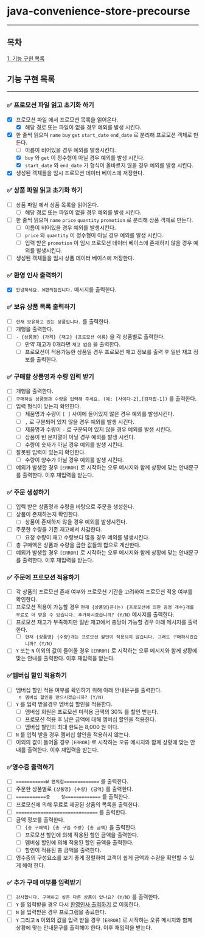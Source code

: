 # java-convenience-store-precourse

---

## 목차

[1. 기능 구현 목록](#기능-구현-목록)

## 기능 구현 목록

--- 

### ✅ 프로모션 파일 읽고 초기화 하기

- [x] 프로모션 파일 에서 프로모션 목록을 읽어온다.
    - [x] 해당 경로 또는 파일이 없을 경우 예외를 발생 시킨다.
- [x] 한 줄씩 읽으며 `name` `buy` `get` `start_date` `end_date` 로 분리해 프로모션 객체로 만든다.
    - [ ] 이름이 비어있을 경우 예외를 발생시킨다.
    - [x] `buy` 와 `get` 이 정수형이 아닐 경우 예외를 발생 시킨다.
    - [x] `start_date` 와 `end_date` 가 형식이 올바르지 않을 경우 예외를 발생 시킨다.
- [x] 생성된 객체들을 임시 프로모션 데이터 베이스에 저장한다.

### ✅ 상품 파일 읽고 초기화 하기

- [ ] 상품 파일 에서 상품 목록을 읽어온다.
    - [ ] 해당 경로 또는 파일이 없을 경우 예외를 발생 시킨다.
- [ ] 한 줄씩 읽으며 `name` `price` `quantity` `promotion` 로 분리해 상품 객체로 만든다.
    - [ ] 이름이 비어있을 경우 예외를 발생시킨다.
    - [ ] `price` 와 `quantity` 이 정수형이 아닐 경우 예외를 발생 시킨다.
    - [ ] 입력 받은 `promotion` 이 임시 프로모션 데이터 베이스에 존재하지 않을 경우 예외를 발생시킨다.
- [ ] 생성된 객체들을 임시 상품 데이터 베이스에 저장한다.

### ✅ 환영 인사 출력하기

- [x]  `안녕하세요. W편의점입니다.` 메시지를 출력한다.

### ✅ 보유 상품 목록 출력하기

- [ ] `현재 보유하고 있는 상품입니다.` 를 출력한다.
- [ ] 개행을 출력한다.
- [ ] `- {상품명} {가격} {재고} {프로모션 이름}` 을 각 상품별로 출력한다.
    - [ ] 만약 재고가 0개라면 `재고 없음` 을 출력한다.
    - [ ] 프로모션이 적용가능한 상품일 경우 프로모션 재고 정보를 출력 후 일반 재고 정보를 출력한다.

### ✅ 구매할 상품명과 수량 입력 받기

- [ ] 개행을 출력한다.
- [ ] `구매하실 상품명과 수량을 입력해 주세요. (예: [사이다-2],[감자칩-1])` 를 출력한다.
- [ ] 입력 형식이 맞는지 확인한다.
    - [ ] 제품명과 수량이 `[ ]` 사이에 들어있지 않은 경우 예외를 발생시킨다.
    - [ ] `,` 로 구분되어 있지 않을 경우 예외를 발생 시킨다.
    - [ ] 제품명과 수량이 `-` 로 구분되어 있지 않을 경우 예외를 발생 시킨다.
    - [ ] 상품이 빈 문자열이 아닐 경우 예외를 발생 시킨다.
    - [ ] 수량이 숫자가 아닐 경우 예외를 발생 시킨다.
- [ ] 잘못된 입력이 있는지 확인한다.
    - [ ] 수량이 양수가 아닐 경우 예외를 발생 시킨다.
- [ ] 예외가 발생할 경우 `[ERROR]` 로 시작하는 오류 메시지와 함께 상황에 맞는 안내문구를 출력한다. 이후 재입력을 받는다.

### ✅ 주문 생성하기

- [ ] 입력 받은 상품명과 수량을 바탕으로 주문을 생성한다.
- [ ] 상품이 존재하는지 확인한다.
    - [ ] 상품이 존재하지 않을 경우 예외를 발생시킨다.
- [ ] 주문한 수량을 기존 재고에서 차감한다.
    - [ ] 요청 수량이 재고 수량보다 많을 경우 예외를 발생시킨다.
- [ ] 총 구매액은 상품과 수량을 곱한 값들의 합으로 계산한다.
- [ ] 예외가 발생할 경우 `[ERROR]` 로 시작하는 오류 메시지와 함께 상황에 맞는 안내문구를 출력한다. 이후 재입력을 받는다.

### ✅ 주문에 프로모션 적용하기

- [ ] 각 상품의 프로모션 존재 여부와 프로모션 기간을 고려하여 프로모션 적용 여부를 확인한다.
- [ ] 프로모션 적용이 가능할 경우 `현재 {상품명}은(는) {프로모션에 의한 증정 개수}개를 무료로 더 받을 수 있습니다. 추가하시겠습니까? (Y/N)` 메시지를 출력한다.
- [ ] 프로모션 재고가 부족하지만 일반 재고에서 충당이 가능할 경우 아래 메시지를 출력한다.
    - [ ] `현재 {상품명} {수량}개는 프로모션 할인이 적용되지 않습니다. 그래도 구매하시겠습니까? (Y/N)`
- [ ] `Y` 또는 `N` 이외의 값이 들어올 경우 `[ERROR]` 로 시작하는 오류 메시지와 함께 상황에 맞는 안내를 출력한다. 이후 재입력을 받는다.

### ✅멤버십 할인 적용하기

- [ ] 멤버십 할인 적용 여부를 확인하기 위해 아래 안내문구를 출력한다.
    - `멤버십 할인을 받으시겠습니까? (Y/N)`
- [ ] `Y` 를 입력 받을경우 멤버십 할인을 적용한다.
    - [ ] 멤버십 회원은 프로모션 미적용 금액의 30% 를 할인 받는다.
    - [ ] 프로모션 적용 후 남은 금액에 대해 멤버십 할인을 적용한다.
    - [ ] 멤버십 할인의 최대 한도는 8,000 원 이다.
- [ ] `N` 를 입력 받을 경우 멤버십 할인을 적용하지 않는다.
- [ ] 이외의 값이 들어올 경우 `[ERROR]` 로 시작하는 오류 메시지와 함께 상황에 맞는 안내를 출력한다. 이후 재입력을 받는다.

### ✅영수증 출력하기

- [ ] `===========W 편의점=============` 를 출력한다.
- [ ] 주문한 상품별로 `{상품명} {수량} {금액}` 를 출력한다.
- [ ] `===========증    정=============` 를 출력한다.
- [ ] 프로모션에 의해 무료로 제공된 상품의 목록을 출력한다.
- [ ] `==============================` 를 출력한다.
- [ ] 금액 정보를 출력한다.
    - [ ] `{총 구매액} {총 구입 수량} {총 금액}` 을 출력한다.
    - [ ] 프로모션 할인에 의해 적용된 할인 금액을 출력한다.
    - [ ] 멤버십 할인에 의해 적용된 할인 금액을 출력한다.
    - [ ] 할인이 적용된 총 금액을 출력한다.
- [ ] 영수증의 구성요소를 보기 좋게 정렬하여 고객이 쉽게 금액과 수량을 확인할 수 있게 해야 한다.

### ✅ 추가 구매 여부를 입력받기

- [ ] `감사합니다. 구매하고 싶은 다른 상품이 있나요? (Y/N)` 를 출력한다.
- [ ] `Y` 를 입력받을 경우 다시 [환영인사 출력하기](#-환영-인사-출력하기) 로 이동한다.
- [ ] `N` 을 입력받은 경우 프로그램을 종료한다.
- [ ] `Y` 그리고 `N` 이외의 값을 입력 받을 경우 `[ERROR]` 로 시작하는 오류 메시지와 함께 상황에 맞는 안내문구를 출력해야 한다. 이후 재입력을 받는다.
